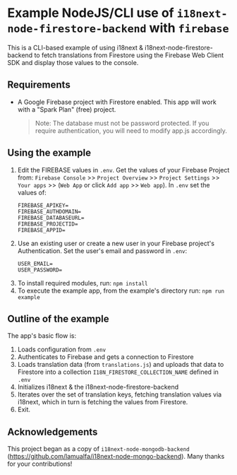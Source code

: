 # Example NodeJS/CLI use of `i18next-node-firestore-backend` with `firebase`

This is a CLI-based example of using i18next & i18next-node-firestore-backend to fetch translations from Firestore using the Firebase Web Client SDK and display those values to the console.

## Requirements

- A Google Firebase project with Firestore enabled.  This app will work with a "Spark Plan" (free) project.
  > Note: The database must not be password protected. If you require authentication, you will need to modify app.js accordingly.

## Using the example

1. Edit the FIREBASE values in `.env`.  Get the values of your Firebase Project from: `Firebase Console` >> `Project Overview` >> `Project Settings` >> `Your apps` >> (`Web App` or click `Add app` >> `Web app`).  In `.env` set the values of:
   ```
   FIREBASE_APIKEY=
   FIREBASE_AUTHDOMAIN=
   FIREBASE_DATABASEURL=
   FIREBASE_PROJECTID=
   FIREBASE_APPID=
   ```
2. Use an existing user or create a new user in your Firebase project's Authentication. Set the user's email and password in `.env`:
   ```
   USER_EMAIL=
   USER_PASSWORD=
   ```
3. To install required modules, run: `npm install`
4. To execute the example app, from the example's directory run: `npm run example`

## Outline of the example

The app's basic flow is:
1. Loads configuration from `.env`
1. Authenticates to Firebase and gets a connection to Firestore
1. Loads translation data (from `translations.js`) and uploads that data to Firestore into a collection `I18N_FIRESTORE_COLLECTION_NAME` defined in `.env`
1. Initializes i18next & the i18next-node-firestore-backend
1. Iterates over the set of translation keys, fetching translation values via i18next, which in turn is fetching the values from Firestore.
1. Exit.

## Acknowledgements

This project began as a copy of `i18next-node-mongodb-backend` (https://github.com/lamualfa/i18next-node-mongo-backend).  Many thanks for your contributions!

